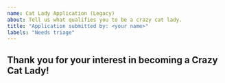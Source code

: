 ```yaml
---
name: Cat Lady Application (Legacy)
about: Tell us what qualifies you to be a crazy cat lady.
title: "Application submitted by: <your name>"
labels: "Needs triage"
---
```


## Thank you for your interest in becoming a Crazy Cat Lady!
